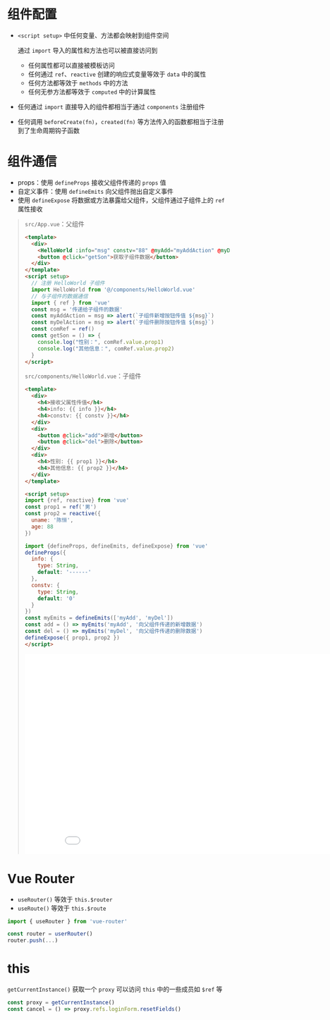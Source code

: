 # 组件配置

* `<script setup>` 中任何变量、方法都会映射到组件空间

  通过 `import` 导入的属性和方法也可以被直接访问到

  * 任何属性都可以直接被模板访问
  * 任何通过 `ref`、`reactive` 创建的响应式变量等效于 `data` 中的属性
  * 任何方法都等效于 `methods` 中的方法
  * 任何无参方法都等效于 `computed` 中的计算属性
* 任何通过 `import` 直接导入的组件都相当于通过 `components` 注册组件
* 任何调用 `beforeCreate(fn)`，`created(fn)` 等方法传入的函数都相当于注册到了生命周期钩子函数

# 组件通信

* props：使用 `defineProps` 接收父组件传递的 `props` 值
* 自定义事件：使用 `defineEmits` 向父组件抛出自定义事件
* 使用 `defineExpose` 将数据或方法暴露给父组件，父组件通过子组件上的 `ref` 属性接收

> `src/App.vue`：父组件
>
> ```html
> <template>
>   <div>
>     <HelloWorld :info="msg" constv="88" @myAdd="myAddAction" @myDel="myDelAction" ref="comRef" />
>     <button @click="getSon">获取子组件数据</button>
>   </div>
> </template>
> <script setup>
>   // 注册 HelloWorld 子组件
>   import HelloWorld from '@/components/HelloWorld.vue'
>   // 与子组件的数据通信
>   import { ref } from 'vue'
>   const msg = '传递给子组件的数据'
>   const myAddAction = msg => alert(`子组件新增按钮传值 ${msg}`)
>   const myDelAction = msg => alert(`子组件删除按钮传值 ${msg}`)
>   const comRef = ref()
>   const getSon = () => {
>     console.log("性别：", comRef.value.prop1)
>     console.log("其他信息：", comRef.value.prop2)
>   }
> </script>
> ```
>
> `src/components/HelloWorld.vue`：子组件
>
> ```html
> <template>
>   <div>
>     <h4>接收父属性传值</h4>
>     <h4>info: {{ info }}</h4>
>     <h4>constv: {{ constv }}</h4>
>   </div>
>   <div>
>     <button @click="add">新增</button>
>     <button @click="del">删除</button>
>   </div>
>   <div>
>     <h4>性别: {{ prop1 }}</h4>
>     <h4>其他信息: {{ prop2 }}</h4>
>   </div>
> </template>
>
> <script setup>
> import {ref, reactive} from 'vue'
> const prop1 = ref('男')
> const prop2 = reactive({
>   uname: '陈恒',
>   age: 88
> })
>
> import {defineProps, defineEmits, defineExpose} from 'vue'
> defineProps({
>   info: {
>     type: String,
>     default: '------'
>   },
>   constv: {
>     type: String,
>     default: '0'
>   }
> })
> const myEmits = defineEmits(['myAdd', 'myDel'])
> const add = () => myEmits('myAdd', '向父组件传递的新增数据')
> const del = () => myEmits('myDel', '向父组件传递的删除数据')
> defineExpose({ prop1, prop2 })
> </script>
> ```
>
> <iframe src="/widgets/widget-excalidraw/" data-src="/widgets/widget-excalidraw/" data-subtype="widget" border="0" frameborder="no" framespacing="0" allowfullscreen="true" style="width: 869px; height: 454px;"></iframe>

# Vue Router

* `useRouter()` 等效于 `this.$router`
* `useRoute()` 等效于 `this.$route`

```js
import { useRouter } from 'vue-router'

const router = userRouter()
router.push(...)
```

# this

`getCurrentInstance()` 获取一个 `proxy` 可以访问 `this` 中的一些成员如 `$ref` 等

```js
const proxy = getCurrentInstance()
const cancel = () => proxy.refs.loginForm.resetFields()
```
